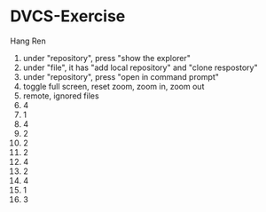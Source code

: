 # DVCS-Exercise
Hang Ren
1. under "repository", press "show the explorer"
2. under "file", it has "add local repository" and "clone respostory"
3. under "repository", press "open in command prompt"
4. toggle full screen, reset zoom, zoom in, zoom out
5. remote, ignored files
6. 4
7. 1
8. 4
9. 2
10. 2
11. 2
12. 4
13. 2
14. 4
15. 1
16. 3
